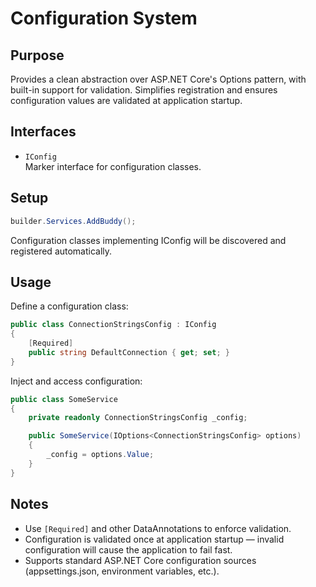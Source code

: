 # Configuration System

## Purpose

Provides a clean abstraction over ASP.NET Core's Options pattern, with built-in support for validation.
Simplifies registration and ensures configuration values are validated at application startup.

## Interfaces

- `IConfig`  
  Marker interface for configuration classes.

## Setup

```csharp
builder.Services.AddBuddy();
```
Configuration classes implementing IConfig will be discovered and registered automatically.

## Usage

Define a configuration class:
```csharp
public class ConnectionStringsConfig : IConfig
{
    [Required]
    public string DefaultConnection { get; set; }
}
```

Inject and access configuration:
```csharp
public class SomeService
{
    private readonly ConnectionStringsConfig _config;

    public SomeService(IOptions<ConnectionStringsConfig> options)
    {
        _config = options.Value;
    }
}
```

## Notes

- Use `[Required]` and other DataAnnotations to enforce validation.
- Configuration is validated once at application startup — invalid configuration will cause the application to fail fast.
- Supports standard ASP.NET Core configuration sources (appsettings.json, environment variables, etc.).




